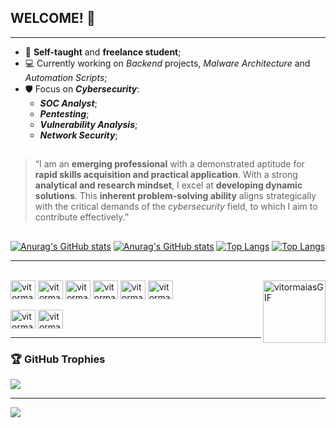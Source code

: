 ## WELCOME! 👋

---

- 🔭 **Self-taught** and **freelance student**;
- 💻 Currently working on *Backend* projects, *Malware Architecture* and *Automation Scripts*;
- 🛡️ Focus on ***Cybersecurity***:
    - ***SOC Analyst***;
    - ***Pentesting***;
    - ***Vulnerability Analysis***;
    - ***Network Security***;

##
> “I am an **emerging professional** with a demonstrated aptitude for **rapid skills acquisition and practical application**. With a strong **analytical and research mindset**, I excel at **developing dynamic solutions**. This **inherent problem-solving ability** aligns strategically with the critical demands of the *cybersecurity* field, to which I aim to contribute effectively.”
##

[![Anurag's GitHub stats](https://github-readme-stats.vercel.app/api?username=vitormaias&show_icons=true&theme=gruvbox#gh-dark-mode-only)](https://github.com/vitormaias/github-readme-stats#gh-dark-mode-only)
[![Anurag's GitHub stats](https://github-readme-stats.vercel.app/api?username=vitormaias&show_icons=true&theme=gruvbox_light#gh-light-mode-only)](https://github.com/vitormaias/github-readme-stats#gh-light-mode-only)
[![Top Langs](https://github-readme-stats.vercel.app/api/top-langs/?username=vitormaias&size_weight=0.5&count_weight=0.5&hide_progress=true&theme=gruvbox#gh-dark-mode-only)](https://github.com/vitormaias/github-readme-stats#gh-dark-mode-only)
[![Top Langs](https://github-readme-stats.vercel.app/api/top-langs/?username=vitormaias&size_weight=0.5&count_weight=0.5&hide_progress=true&theme=gruvbox_light#gh-light-mode-only)](https://github.com/vitormaias/github-readme-stats#gh-light-mode-only)

---

<div style="display: inline_block"><br>
  <img align="center" alt="vitormaiasHTML" height="30" width="40" src="https://cdn.jsdelivr.net/gh/devicons/devicon@latest/icons/html5/html5-plain.svg" />
  <img align="center" alt="vitormaiasPYTHON" height="30" width="40" src="https://cdn.jsdelivr.net/gh/devicons/devicon@latest/icons/python/python-plain.svg" />
  <img align="center" alt="vitormaiasSQL" height="30" width="40" src="https://cdn.jsdelivr.net/gh/devicons/devicon@latest/icons/mysql/mysql-original.svg" />
  <img align="center" alt="vitormaiasBASH" height="30" width="40" src="https://cdn.jsdelivr.net/gh/devicons/devicon@latest/icons/bash/bash-original.svg" />
  <img align="center" alt="vitormaiasSHELL" height="30" width="40" src="https://cdn.jsdelivr.net/gh/devicons/devicon@latest/icons/powershell/powershell-plain.svg" />
  <img align="center" alt="vitormaiasGIT" height="30" width="40" src="https://cdn.jsdelivr.net/gh/devicons/devicon@latest/icons/git/git-original.svg" />
  <img align="right" src="https://media4.giphy.com/media/v1.Y2lkPTc5MGI3NjExeTA4ZGJ5eW1yeDFicWVka3ByczE3MGdodm8ycjlvZTh0amJuY2s4cSZlcD12MV9pbnRlcm5hbF9naWZfYnlfaWQmY3Q9Zw/1IhZYIlrwbQG2KBmAa/giphy.gif" width="100" height="100" alt="vitormaiasGIF">
</div>

<div style="display: inline_block"><br>
  <img align="center" alt="vitormaiasLINUX" height="30" width="40" src="https://cdn.jsdelivr.net/gh/devicons/devicon@latest/icons/linux/linux-original.svg" />    
  <img align="center" alt="vitormaiasWINDOWS" height="30" width="40" src="https://cdn.jsdelivr.net/gh/devicons/devicon@latest/icons/windows11/windows11-original.svg" />
</div>

---

### 🏆 GitHub Trophies
![](https://github-profile-trophy.vercel.app/?username=vitormaias&theme=gruvbox&no-frame=false&no-bg=false&margin-w=4)

---
[![](https://visitcount.itsvg.in/api?id=vitormaias&icon=0&color=0)](https://visitcount.itsvg.in)

<!-- Proudly created with GPRM ( https://gprm.itsvg.in ) -->
